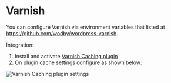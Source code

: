 # Varnish

You can configure Varnish via environment variables that listed at https://github.com/wodby/wordpress-varnish. 

Integration:

1. Install and activate [Varnish Caching plugin](https://wordpress.org/plugins/vcaching)
2. On plugin cache settings configure as shown below:  

![Varnish Caching plugin settings](/assets/wp-varnish-caching-plugin-settings.png)
